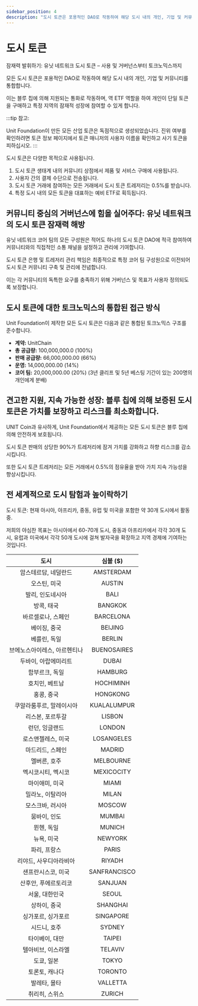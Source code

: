 ```yaml
---
sidebar_position: 4
description: "도시 토큰은 포용적인 DAO로 작동하여 해당 도시 내의 개인, 기업 및 커뮤니티를 통합합니다."
---
```


# 도시 토큰

잠재력 발휘하기: 유닛 네트워크 도시 토큰 – 사용 및 거버넌스부터 토크노믹스까지

모든 도시 토큰은 포용적인 DAO로 작동하여 해당 도시 내의 개인, 기업 및 커뮤니티를 통합합니다.

이는 블루 칩에 의해 지원되는 통화로 작동하며, 역 ETF 역할을 하여 개인이 단일 토큰을 구매하고 특정 지역의 잠재적 성장에 참여할 수 있게 합니다.

:::tip 참고:

Unit Foundation이 만든 모든 산업 토큰은 독점적으로 생성되었습니다. 진위 여부를 확인하려면 토큰 정보 페이지에서 토큰 매니저의 사용자 이름을 확인하고 사기 토큰을 피하십시오.
:::

도시 토큰은 다양한 목적으로 사용됩니다.

1. 도시 토큰 생태계 내의 커뮤니티 상점에서 제품 및 서비스 구매에 사용됩니다.
2. 사용자 간의 결제 수단으로 전송됩니다.
3. 도시 토큰 거래에 참여하는 모든 거래에서 도시 토큰 트레저리는 0.5%를 받습니다.
4. 특정 도시 내의 모든 토큰을 대표하는 예비 ETF로 획득됩니다.

## 커뮤니티 중심의 거버넌스에 힘을 실어주다: 유닛 네트워크의 도시 토큰 잠재력 해방

유닛 네트워크 코어 팀의 모든 구성원은 적어도 하나의 도시 토큰 DAO에 적극 참여하여 커뮤니티와의 직접적인 소통 채널을 설정하고 관리에 기여합니다.

도시 토큰 은행 및 트레저리 관리 책임은 최종적으로 특정 코어 팀 구성원으로 이전되어 도시 토큰 커뮤니티 구축 및 관리에 전념합니다.

이는 각 커뮤니티의 독특한 요구를 충족하기 위해 거버넌스 및 목표가 사용자 정의되도록 보장합니다.

## 도시 토큰에 대한 토크노믹스의 통합된 접근 방식

Unit Foundation이 제작한 모든 도시 토큰은 다음과 같은 통합된 토크노믹스 구조를 준수합니다.

- **계약:** UnitChain
- **총 공급량:** 100,000,000.0 (100%)
- **판매 공급량:** 66,000,000.00 (66%)
- **운영:** 14,000,000.00 (14%)
- **코어 팀:** 20,000,000.00 (20%) (3년 클리프 및 5년 베스팅 기간이 있는 200명의 개인에게 분배)

## 견고한 지원, 지속 가능한 성장: 블루 칩에 의해 보증된 도시 토큰은 가치를 보장하고 리스크를 최소화합니다.

UNIT Coin과 유사하게, Unit Foundation에서 제공하는 모든 도시 토큰은 블루 칩에 의해 안전하게 보호됩니다.

도시 토큰 판매의 상당한 90%가 트레저리에 잠겨 가치를 강화하고 하향 리스크를 감소시킵니다.

또한 도시 토큰 트레저리는 모든 거래에서 0.5%의 점유율을 받아 가치 지속 가능성을 향상시킵니다.

## 전 세계적으로 도시 탐험과 높이락하기

도시 토큰: 현재 아시아, 아프리카, 중동, 유럽 및 미국을 포함한 약 30개 도시에서 활동 중.

저희의 야심찬 목표는 아시아에서 60-70개 도시, 중동과 아프리카에서 각각 30개 도시, 유럽과 미국에서 각각 50개 도시에 걸쳐 발자국을 확장하고 지역 경제에 기여하는 것입니다.

|             도시             |   심볼 ($)   |
| :--------------------------: | :----------: |
|     암스테르담, 네덜란드     |  AMSTERDAM   |
|         오스틴, 미국         |    AUSTIN    |
|       발리, 인도네시아       |     BALI     |
|          방콕, 태국          |   BANGKOK    |
|      바르셀로나, 스페인      |  BARCELONA   |
|         베이징, 중국         |   BEIJING    |
|         베를린, 독일         |    BERLIN    |
| 브에노스아이레스, 아르헨티나 | BUENOSAIRES  |
|     두바이, 아랍에미리트     |    DUBAI     |
|        함부르크, 독일        |   HAMBURG    |
|        호치민, 베트남        |  HOCHIMINH   |
|          홍콩, 중국          |   HONGKONG   |
|   쿠알라룸푸르, 말레이시아   | KUALALUMPUR  |
|       리스본, 포르투갈       |    LISBON    |
|        런던, 잉글랜드        |    LONDON    |
|      로스앤젤레스, 미국      |  LOSANGELES  |
|       마드리드, 스페인       |    MADRID    |
|         멜버른, 호주         |  MELBOURNE   |
|      멕시코시티, 멕시코      |  MEXICOCITY  |
|        마이애미, 미국        |    MIAMI     |
|       밀라노, 이탈리아       |    MILAN     |
|       모스크바, 러시아       |    MOSCOW    |
|         뭄바이, 인도         |    MUMBAI    |
|          뮌헨, 독일          |    MUNICH    |
|          뉴욕, 미국          |   NEWYORK    |
|         파리, 프랑스         |    PARIS     |
|    리야드, 사우디아라비아    |    RIYADH    |
|      샌프란시스코, 미국      | SANFRANCISCO |
|     산후안, 푸에르토리코     |   SANJUAN    |
|        서울, 대한민국        |    SEOUL     |
|         상하이, 중국         |   SHANGHAI   |
|      싱가포르, 싱가포르      |  SINGAPORE   |
|         시드니, 호주         |    SYDNEY    |
|        타이베이, 대만        |    TAIPEI    |
|      텔아비브, 이스라엘      |   TELAVIV    |
|          도쿄, 일본          |    TOKYO     |
|        토론토, 캐나다        |   TORONTO    |
|         발레타, 몰타         |   VALLETTA   |
|        취리히, 스위스        |    ZURICH    |
